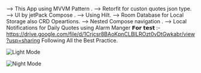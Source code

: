 
 --> This App using MVVM Pattern .
 --> Retorfit for custon quotes json type.
 --> UI by jetPack Compose .
 --> Using Hilt.
 --> Room Database for Local Storage also CRD Opeartions.
 --> Nested Compose navigation .
 --> Local Notifications for Daily Quotes using Alarm Manger 
 𝗙𝗼𝗿 𝘁𝗲𝘀𝘁 :-  https://drive.google.com/file/d/1Crjcsr8BAoKpnCLBlLROzt0vDtGwkabr/view?usp=sharing
 Following All the Best Practice.
 
 ![Light Mode](https://github.com/user-attachments/assets/a7be0c5a-9fa1-4afe-b4e0-350e946c2031)

![Night Mode](https://github.com/user-attachments/assets/52bada76-3bbf-4370-b65c-415612ba3631)
